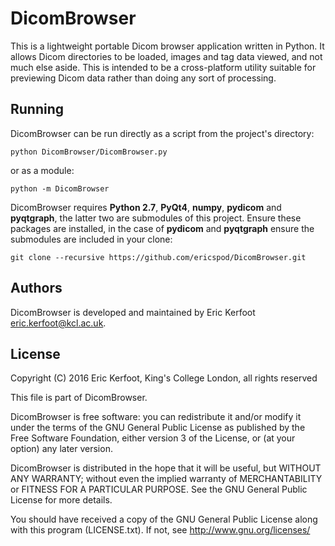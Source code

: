 # DicomBrowser

This is a lightweight portable Dicom browser application written in Python.
It allows Dicom directories to be loaded, images and tag data viewed, and not much else aside.
This is intended to be a cross-platform utility suitable for previewing Dicom data rather than doing any sort of processing.

## Running

DicomBrowser can be run directly as a script from the project's directory:

    python DicomBrowser/DicomBrowser.py
    
or as a module:

    python -m DicomBrowser
    
DicomBrowser requires **Python 2.7**, **PyQt4**, **numpy**, **pydicom** and **pyqtgraph**, the latter two are submodules of this project.
Ensure these packages are installed, in the case of **pydicom** and **pyqtgraph** ensure the submodules are included in your clone:

    git clone --recursive https://github.com/ericspod/DicomBrowser.git

## Authors

DicomBrowser is developed and maintained by Eric Kerfoot <eric.kerfoot@kcl.ac.uk>.

## License

Copyright (C) 2016 Eric Kerfoot, King's College London, all rights reserved

This file is part of DicomBrowser.

DicomBrowser is free software: you can redistribute it and/or modify
it under the terms of the GNU General Public License as published by
the Free Software Foundation, either version 3 of the License, or
(at your option) any later version.

DicomBrowser is distributed in the hope that it will be useful,
but WITHOUT ANY WARRANTY; without even the implied warranty of
MERCHANTABILITY or FITNESS FOR A PARTICULAR PURPOSE.  See the
GNU General Public License for more details.

You should have received a copy of the GNU General Public License along
with this program (LICENSE.txt).  If not, see <http://www.gnu.org/licenses/>

